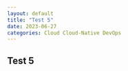 ```yaml
---
layout: default
title: "Test 5"
date: 2023-06-27
categories: Cloud Cloud-Native DevOps
---
```


## Test 5